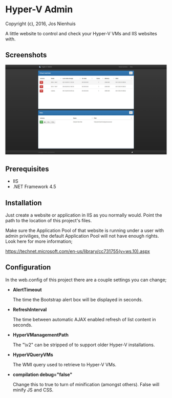 Hyper-V Admin
================
Copyright (c), 2016, Jos Nienhuis

A little website to control and check your Hyper-V VMs and IIS websites with.

Screenshots
------------
![Screenshot](https://raw.githubusercontent.com/joszz/HyperVAdmin/master/Content/Images/Screenshots/Home.jpg "Home")

Prerequisites
-------------
- IIS
- .NET Framework 4.5

Installation
------------
Just create a website or application in IIS as you normally would. Point the path to the location of this project's files.

Make sure the Application Pool of that website is running under a user with admin priviliges, the default Application Pool will not have enough rights. Look here for more information;

https://technet.microsoft.com/en-us/library/cc731755(v=ws.10).aspx

Configuration
-------------
In the web.config of this project there are a couple settings you can change;

- **AlertTimeout**

	The time the Bootstrap alert box will be displayed in seconds.

- **RefreshInterval**

	The time between automatic AJAX enabled refresh of list content in seconds.

- **HyperVManagementPath**

	The "\v2" can be stripped of to support older Hyper-V installations.

- **HyperVQueryVMs**

	The WMI query used to retrieve to Hyper-V VMs.

- **compilation debug="false"**

	Change this to true to turn of minification (amongst others). False will minify JS and CSS.